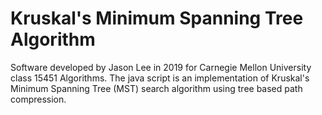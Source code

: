 Kruskal's Minimum Spanning Tree Algorithm
=========================================

Software developed by Jason Lee in 2019 for Carnegie Mellon University
class 15451 Algorithms. The java script is an implementation of Kruskal's
Minimum Spanning Tree (MST) search algorithm using tree based path
compression.
